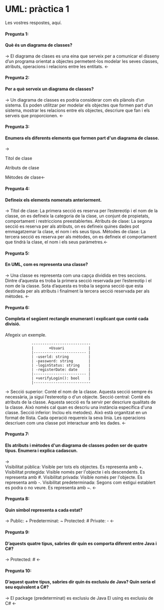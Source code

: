 # UML: pràctica 1

Les vostres respostes, aquí.


#### Pregunta 1:
#### Què és un diagrama de classes?
<p> → El diagrama de clases es una eina que serveix per a comunicar el disseny d’un programa orientat a objectes permetent-los modelar les seves classes, atributs, operacions i relacions entre les entitats. ← <p>


#### Pregunta 2:
#### Per a què serveix un diagrama de classes?
<p> → Un diagrama de classes es podria considerar com els plànols d’un sistema. Es poden utilitzar per modelar els objectes que formen part d’un sistema, mostrar les relacions entre els objectes, descriure que fan i els serveis que proporcionen.  ← <p>

#### Pregunta 3:
#### Enumera els diferents elements que formen part d'un diagrama de classe.
→ <p>Títol de clase <p>
   <p>  Atributs de clase <p>
    <p> Mètodes de clase←  <p>

#### Pregunta 4:
#### Defineix els elements nomenats anteriorment.
→ Títol de clase: La primera secció es reserva per l’estereotip i el nom de la classe, on es defineix la categoria de la clase, un conjunt de propietats, comportament i restriccions preestablertes.
Atributs de clase: La segona secció es reserva per als atributs, on es defineix quines dades pot emmagatzemar la clase, el nom i els seus tipus.
Mètodes de clase: La tercera secció es reserva per als mètodes, on es defineix el    comportament que tindrà la clase, el nom i els seus paràmetres.← 

#### Pregunta 5:
#### En UML, com es representa una classe?
→ Una classe es representa com una capça dividida en tres seccions. Dintre d’aquesta es troba la primera secció reservada per l’estereotip i el nom de la classe. Sota d’aquesta es troba la segona secció que esta destinada per als atributs i finalment la tercera secció reservada per als mètodes. ← 

#### Pregunta 6:
#### Completa el següent rectangle enumerant i explicant que conté cada divisió. 
Afegeix un exemple.


                ---------------------------
                |       +Usuari           |
                |------------------------ |
                | -userld: string         |   
                | -password: string       |
                | -loginStatus: string    |
                | -registerDate: date     |
                |------------------------ |
                | +verifyLogin(): bool    |
                |--------------------------


 → Secció superior: Conté el nom de la classe. Aquesta secció sempre és necessària, ja sigui l’estereotip o d'un objecte.
Secció central: Conté els atributs de la classe. Aquesta secció es fa servir  per descriure qualitats de la classe. Això només cal quan es  descriu una instància específica d'una classe.
Secció inferior: Inclou els metodes). Això està organitzat en un format de llista. Cada operació requereix la seva línia. Les operacions descriuen com una classe pot interactuar amb les dades.
 ← 
#### Pregunta 7:
#### Els atributs i mètodes d'un diagrama de classes poden ser de quatre tipus. Enumera i explica cadascun.
→  
Visibilitat pública: Visible per tots els objectes. Es representa amb +.
Visibilitat protegida: Visible només per l'objecte i els descendents. Es representa amb #.
Visibilitat privada: Visible només per l'objecte. Es representa amb -.
Visibilitat predeterminada:  Segons com estigui establert es podra o no veure. Es representa amb ~.
← 
#### Pregunta 8:
#### Quin símbol representa a cada estat?
→  Public: +
Predeterminat:  ~
Protected: #
Private: -    ← 

#### Pregunta 9:
#### D’aquests quatre tipus, sabries dir quin es comporta diferent entre Java i C#?
→ Protected: #  ←
 
#### Pregunta 10:
#### D’aquest quatre tipus, sabries dir quin és exclusiu de Java? Quin seria el seu equivalent a C#?
→ El package (predeterminat) es exclusiu de Java
El using es exclusiu de C# ← 

